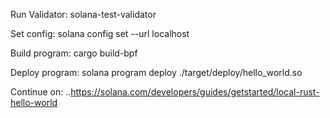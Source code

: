Run Validator:
solana-test-validator

Set config:
solana config set --url localhost


Build program:
cargo build-bpf

Deploy program:
solana program deploy ./target/deploy/hello_world.so


Continue on: ..https://solana.com/developers/guides/getstarted/local-rust-hello-world